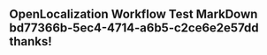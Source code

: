 <properties
ms.topic="hero-topic"
ms.test1="hero-topic"
ms.test2="test"/>

## OpenLocalization Workflow Test MarkDown bd77366b-5ec4-4714-a6b5-c2ce6e2e57dd thanks!
